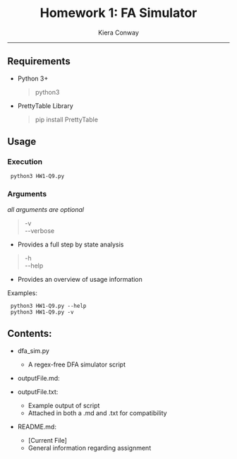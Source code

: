 <h1 align="center">Homework 1: FA Simulator</h2>
<p align="center">Kiera Conway</p>

----

## Requirements

* Python 3+
	> python3
* PrettyTable Library
	> pip install PrettyTable

## Usage
### Execution
```
 python3 HW1-Q9.py
```
### Arguments
<i> all arguments are optional </i>

> -v	<br>
> --verbose
* Provides a full step by state analysis <br>

> -h	<br>
> --help
* Provides an overview of usage information <br>

Examples:
```
 python3 HW1-Q9.py --help
 python3 HW1-Q9.py -v
```

## Contents:


* dfa_sim.py
	* A regex-free DFA simulator script

* outputFile.md:
* outputFile.txt:
	* Example output of script
	* Attached in both a .md and .txt for compatibility

* README.md:
	* [Current File] 
	* General information regarding assignment
